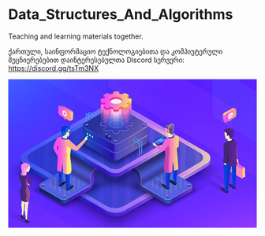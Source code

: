 # Data_Structures_And_Algorithms
Teaching and learning materials together.

ქართული, საინფორმაციო ტექნოლოგიებითა და კომპიუტერული მეცნიერებებით დაინტერესებულთა Discord სერვერი:
https://discord.gg/tsTm3NX

![myimage-alt-tag](https://github.com/VIPshainidze/Data_Structures_And_Algorithms/blob/master/86d0892cbc34268c29185ae6db450535.jpg)
